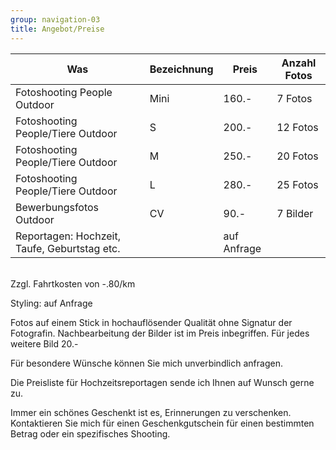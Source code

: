 ```yaml
---
group: navigation-03
title: Angebot/Preise
---
```

Was | Bezeichnung | Preis | Anzahl Fotos
---|---|---|---
Fotoshooting People Outdoor | Mini | 160.- | 7 Fotos
Fotoshooting People/Tiere Outdoor | S | 200.- | 12 Fotos
Fotoshooting People/Tiere Outdoor | M | 250.- | 20 Fotos
Fotoshooting People/Tiere Outdoor | L | 280.- | 25 Fotos
Bewerbungsfotos Outdoor | CV | 90.- | 7 Bilder
Reportagen: Hochzeit, Taufe, Geburtstag etc. |  | auf Anfrage | 

<br>
Zzgl. Fahrtkosten von -.80/km 

Styling: auf Anfrage

Fotos auf einem Stick in hochauflösender Qualität ohne Signatur der Fotografin.
Nachbearbeitung der Bilder ist im Preis inbegriffen.
Für jedes weitere Bild 20.-

Für besondere Wünsche können Sie mich unverbindlich anfragen.

Die Preisliste für Hochzeitsreportagen sende ich Ihnen auf Wunsch gerne zu.

Immer ein schönes Geschenkt ist es, Erinnerungen zu verschenken. Kontaktieren Sie mich für einen Geschenkgutschein für einen bestimmten Betrag oder ein spezifisches Shooting.
